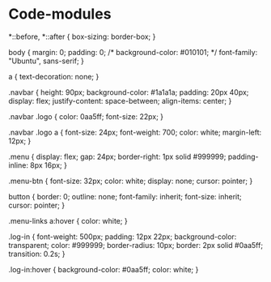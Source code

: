 # Code-modules

*::before,
*::after {
  box-sizing: border-box;
}

body {
  margin: 0;
  padding: 0;
  /* background-color: #010101; */
  font-family: "Ubuntu", sans-serif;
}

a {
  text-decoration: none;
}

.navbar {
  height: 90px;
  background-color: #1a1a1a;
  padding: 20px 40px;
  display: flex;
  justify-content: space-between;
  align-items: center;
}

.navbar .logo {
  color: 0aa5ff;
  font-size: 22px;
}

.navbar .logo a {
  font-size: 24px;
  font-weight: 700;
  color: white;
  margin-left: 12px;
}

.menu {
  display: flex;
  gap: 24px;
  border-right: 1px solid #999999;
  padding-inline: 8px 16px;
}

.menu-btn {
  font-size: 32px;
  color: white;
  display: none;
  cursor: pointer;
}

button {
  border: 0;
  outline: none;
  font-family: inherit;
  font-size: inherit;
  cursor: pointer;
}

.menu-links a:hover {
  color: white;
}

.log-in {
  font-weight: 500px;
  padding: 12px 22px;
  background-color: transparent;
  color: #999999;
  border-radius: 10px;
  border: 2px solid #0aa5ff;
  transition: 0.2s;
}

.log-in:hover {
  background-color: #0aa5ff;
  color: white;
}